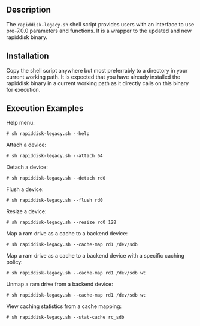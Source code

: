 ## Description

The `rapiddisk-legacy.sh` shell script provides users with an interface to use
pre-7.0.0 parameters and functions. It is a wrapper to the updated and new
rapiddisk binary.

## Installation

Copy the shell script anywhere but most preferrably to a directory in your current
working path. It is expected that you have already installed the rapiddisk binary
in a current working path as it directly calls on this binary for execution.

## Execution Examples

Help menu:

```
# sh rapiddisk-legacy.sh --help
```

Attach a device:
```
# sh rapiddisk-legacy.sh --attach 64
```

Detach a device:
```
# sh rapiddisk-legacy.sh --detach rd0
```

Flush a device:
```
# sh rapiddisk-legacy.sh --flush rd0
```

Resize a device:
```
# sh rapiddisk-legacy.sh --resize rd0 128
```

Map a ram drive as a cache to a backend device:
```
# sh rapiddisk-legacy.sh --cache-map rd1 /dev/sdb
```

Map a ram drive as a cache to a backend device with a specific caching policy:
```
# sh rapiddisk-legacy.sh --cache-map rd1 /dev/sdb wt
```

Unmap a ram drive from a backend device:
```
# sh rapiddisk-legacy.sh --cache-map rd1 /dev/sdb wt
```

View caching statistics from a cache mapping:
```
# sh rapiddisk-legacy.sh --stat-cache rc_sdb
```


